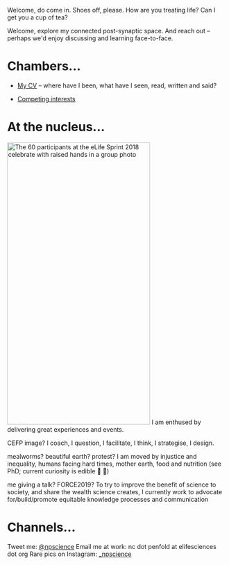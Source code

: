 Welcome,  do come in. Shoes off, please. How are you treating life? Can I get you a cup of tea? 

Welcome, explore my connected post-synaptic space. And reach out – perhaps we'd enjoy discussing and learning face-to-face. 

# Chambers...
* [My CV](/resume.md) – where have I been, what have I seen, read, written and said?
<!--* *TBD* Weeknotes – what's been happening at work and in life?
* *TBD* Soapbox – a space for developed thoughts (blogs) and undeveloped murmurs (scribbles)
* *TBD* Gratitude reel — I'm no island-->
* [Competing interests](/about-me.md)

# At the nucleus...

<img src="/assets/img/Sprint2018photo.jpg" alt="The 60 participants at the eLife Sprint 2018 celebrate with raised hands in a group photo" style="height: 650px; width: 329px;"/>
I am enthused by delivering great experiences and events. 

CEFP image?
I coach, I question, I facilitate, I think, I strategise, I design.

mealworms? beautiful earth? protest?
I am moved by injustice and inequality, humans facing hard times, mother earth, food and nutrition (see PhD; current curiosity is edible :bug: :cricket:)

me giving a talk? FORCE2019?
To try to improve the benefit of science to society, and share the wealth science creates, I currently work to advocate for/build/promote equitable knowledge processes and communication

# Channels...
Tweet me: [@npscience](https://www.twitter.com/npscience)
Email me at work: nc dot penfold at elifesciences dot org
Rare pics on Instagram: [_npscience](https://www.instagram.com/_npscience/)
